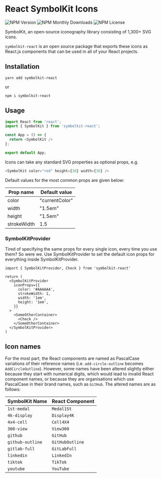 # React SymbolKit Icons

![NPM Version](https://img.shields.io/npm/v/symbolkit-react?style=flat-square)
![NPM Monthly Downloads](https://img.shields.io/npm/dm/symbolkit-react?style=flat-square)
![NPM License](https://img.shields.io/npm/l/symbolkit-react?style=flat-square)

SymbolKit, an open-source iconography library consisting of 1,300+ SVG icons.

`symbolkit-react` is an open source package that exports these icons as React.js components that can be used in all of your React projects.

## Installation

```
yarn add symbolkit-react
```
or
```
npm i symbolkit-react
```

## Usage

```javascript
import React from 'react';
import { SymbolKit } from 'symbolkit-react';

const App = () => {
  return <SymbolKit />
};

export default App;
```

Icons can take any standard SVG properties as optional props, e.g.
```javascript
<SymbolKit color="red" height={36} width={36} />
```
Default values for the most common props are given below:

| Prop name   | Default value  |
|-------------|----------------|
| color       | "currentColor" |
| width       | "1.5em"        |
| height      | "1.5em"        |
| strokeWidth | 1.5            |

### SymbolKitProvider

Tired of specifying the same props for every single icon, every time you use them? So were we. Use SymbolKitProvider to set the default icon props for everything inside SymbolKitProvider.

```tsx
import { SymbolKitProvider, Check } from 'symbolkit-react'

return (
  <SymbolKitProvider
    iconProps={{
      color: '#AAAAAA',
      strokeWidth: 1,
      width: '1em',
      height: '1em',
    }}
  >
    <SomeOtherContainer>
      <Check />
    </SomeOtherContainer>
  </SymbolKitProvider>
)
```

## Icon names

For the most part, the React components are named as PascalCase variations of their reference names (i.e. `add-circle-outline` becomes `AddCircleOutline`). However, some names have been altered slightly either because they start with numerical digits, which would lead to invalid React component names, or because they are organisations which use PascalCase in their brand names, such as `GitHub`. The altered names are as follows:

| SymbolKit Name     | React Component |
|------------------|-----------------|
| `1st-medal`      | `Medal1St`      |
| `4k-display`     | `Display4K`     |
| `4x4-cell`       | `Cell4X4`       |
| `360-view`       | `View360`       |
| `github`         | `GitHub`        |
| `github-outline` | `GitHubOutline` |
| `gitlab-full`    | `GitLabFull`    |
| `linkedin`       | `LinkedIn`      |
| `tiktok`         | `TikTok`        |
| `youtube`        | `YouTube`       |

<SuggestLibrary />
